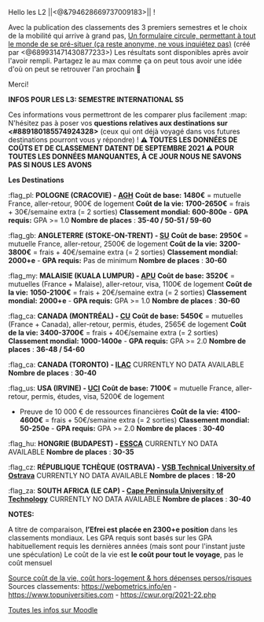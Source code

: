 
Hello les L2 ||<@&794628669737009183>|| !

Avec la publication des classements des 3 premiers semestres et le choix de la mobilité qui arrive à grand pas,
[Un formulaire circule, permettant à tout le monde de se pré-situer (ça reste anonyme, ne vous inquiétez pas)](https://forms.gle/5oC6osJFc3EXDz1H6) (créé par <@689931471430877233>)
Les résultats sont disponibles après avoir l'avoir rempli.
Partagez le au max comme ça on peut tous avoir une idée d'où on peut se retrouver l'an prochain 🙂

Merci!


**__INFOS POUR LES L3: SEMESTRE INTERNATIONAL S5__**

Ces informations vous permettront de les comparer plus facilement :map:
N'hésitez pas à poser vos **questions relatives aux destinations sur <#889180185574924328>** (ceux qui ont déjà voyagé dans vos futures destinations pourront vous y répondre) !
**:warning: TOUTES LES DONNÉES DE COÛTS ET DE CLASSEMENT DATENT DE SEPTEMBRE 2021 :warning:
POUR TOUTES LES DONNÉES MANQUANTES, À CE JOUR NOUS NE SAVONS PAS SI NOUS LES AVONS**

 **Les Destinations**

:flag_pl:  **POLOGNE (CRACOVIE) - [AGH](https://www.agh.edu.pl/en)** 
__Coût de base:__ **1480€** = mutuelle France, aller-retour, 900€ de logement
__Coût de la vie:__ **1700-2650€** = frais + 30€/semaine extra (= 2 sorties)
__Classement mondial:__ **600-800e** - __GPA requis:__ GPA >= 1.0
__Nombre de places__ : **35-40 / 50-51 / 59-60**

:flag_gb: **ANGLETERRE (STOKE-ON-TRENT) - [SU](https://www.staffs.ac.uk/)**
__Coût de base:__ **2950€** = mutuelle France, aller-retour, 2500€ de logement
__Coût de la vie:__ **3200-3800€** = frais + 40€/semaine extra (= 2 sorties)
__Classement mondial:__ **2000+e** - __GPA requis:__ Pas de minimum
__Nombre de places__ : **30-60**

:flag_my: **MALAISIE (KUALA LUMPUR) - [APU](https://www.apu.edu.my/)**
__Coût de base:__ **3520€** = mutuelles (France + Malaise), aller-retour, visa, 1100€ de logement
__Coût de la vie:__ **1050-2100€** = frais + 20€/semaine extra (= 2 sorties)
__Classement mondial:__ **2000+e** - __GPA requis:__ GPA >= 1.0
__Nombre de places__ : **30-60**

:flag_ca:  **CANADA (MONTRÉAL) - [CU](https://www.concordia.ca/)**
__Coût de base:__ **5450€** = mutuelles (France + Canada), aller-retour, permis, études, 2565€ de logement
__Coût de la vie:__ **3400-3700€** = frais + 40€/semaine extra (= 2 sorties)
__Classement mondial:__ **1000-1400e** - __GPA requis:__ GPA >= 2.0
__Nombre de places__ : **36-48 / 54-60**



:flag_ca:  **CANADA (TORONTO) - [ILAC](https://www.ilac.com/toronto/)** 
CURRENTLY NO DATA AVAILABLE
__Nombre de places__ : **30-40**

:flag_us:  **USA (IRVINE) - [UCI](https://uci.edu/)**
__Coût de base:__ **7100€** = mutuelle France, aller-retour, permis, études, visa, 5200€ de logement
+ Preuve de 10 000 € de ressources financières
__Coût de la vie:__ **4100-4600€** = frais + 50€/semaine extra (= 2 sorties)
__Classement mondial:__ **50-250e** - __GPA requis:__ GPA >= 2.0
__Nombre de places__ : **30-40**

:flag_hu:  **HONGRIE (BUDAPEST) - [ESSCA](https://www.essca.fr/lessca/les-sites-du-groupe/essca-budapest)**
CURRENTLY NO DATA AVAILABLE
__Nombre de places__ : **30-35**

:flag_cz:  **RÉPUBLIQUE TCHÈQUE (OSTRAVA) - [VSB Technical University of Ostrava](https://www.vsb.cz/en/)**
CURRENTLY NO DATA AVAILABLE
__Nombre de places__ : **18-20**

:flag_za: **SOUTH AFRICA (LE CAP) - [Cape Peninsula University of Technology](https://www.cput.ac.za/)**
CURRENTLY NO DATA AVAILABLE
__Nombre de places__ : **30-40**


**NOTES:**

A titre de comparaison, **l’Efrei est placée en 2300+e  position** dans les classements mondiaux.
Les GPA requis sont basés sur les GPA habituellement requis les dernières années (mais sont pour l'instant juste une spéculation)
Le coût de la vie est **le coût pour tout le voyage**, pas le coût mensuel

[Source coût de la vie, coût hors-logement & hors dépenses persos/risques](https://www.numbeo.com)
Sources classements: https://webometrics.info/en - https://www.topuniversities.com - https://cwur.org/2021-22.php

[Toutes les infos sur Moodle](https://moodle.myefrei.fr/pluginfile.php/229799/mod_resource/content/2/Amphi%20L3%20Fall%202022.pdf)
